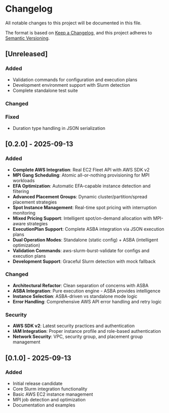 # Changelog

All notable changes to this project will be documented in this file.

The format is based on [Keep a Changelog](https://keepachangelog.com/en/1.0.0/),
and this project adheres to [Semantic Versioning](https://semver.org/spec/v2.0.0.html).

## [Unreleased]

### Added
- Validation commands for configuration and execution plans
- Development environment support with Slurm detection
- Complete standalone test suite

### Changed

### Fixed
- Duration type handling in JSON serialization

## [0.2.0] - 2025-09-13

### Added
- **Complete AWS Integration**: Real EC2 Fleet API with AWS SDK v2
- **MPI Gang Scheduling**: Atomic all-or-nothing provisioning for MPI workloads
- **EFA Optimization**: Automatic EFA-capable instance detection and filtering
- **Advanced Placement Groups**: Dynamic cluster/partition/spread placement strategies
- **Spot Instance Management**: Real-time spot pricing with interruption monitoring
- **Mixed Pricing Support**: Intelligent spot/on-demand allocation with MPI-aware strategies
- **ExecutionPlan Support**: Complete ASBA integration via JSON execution plans
- **Dual Operation Modes**: Standalone (static config) + ASBA (intelligent optimization)
- **Validation Commands**: aws-slurm-burst-validate for configs and execution plans
- **Development Support**: Graceful Slurm detection with mock fallback

### Changed
- **Architectural Refactor**: Clean separation of concerns with ASBA
- **ASBA Integration**: Pure execution engine - ASBA provides intelligence
- **Instance Selection**: ASBA-driven vs standalone mode logic
- **Error Handling**: Comprehensive AWS API error handling and retry logic

### Security
- **AWS SDK v2**: Latest security practices and authentication
- **IAM Integration**: Proper instance profile and role-based authentication
- **Network Security**: VPC, security group, and placement group management

## [0.1.0] - 2025-09-13

### Added
- Initial release candidate
- Core Slurm integration functionality
- Basic AWS EC2 instance management
- MPI job detection and optimization
- Documentation and examples